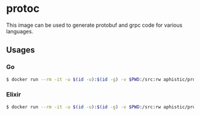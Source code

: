 # protoc

This image can be used to generate protobuf and grpc code for various languages.

## Usages

### Go

```bash
$ docker run --rm -it -u $(id -u):$(id -g) -v $PWD:/src:rw aphistic/protoc --gofast_out=. *.proto
```

### Elixir

```bash
$ docker run --rm -it -u $(id -u):$(id -g) -v $PWD:/src:rw aphistic/protoc --elixir_out=plugins=grpc:. *.proto
```